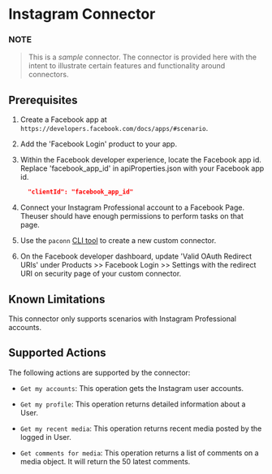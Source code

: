 # Instagram Connector

### NOTE
> This is a *sample* connector.  The connector is provided here with the intent to illustrate certain features and functionality around connectors.

## Prerequisites

1. Create a Facebook app at `https://developers.facebook.com/docs/apps/#scenario`.
2. Add the 'Facebook Login' product to your app.
3. Within the Facebook developer experience, locate the Facebook app id. Replace 'facebook_app_id' in apiProperties.json with your Facebook app id.

    ```json
      "clientId": "facebook_app_id"
    ```
4. Connect your Instagram Professional account to a Facebook Page. Theuser should have enough permissions to perform tasks on that page.
5. Use the `paconn` [CLI tool](https://docs.microsoft.com/connectors/custom-connectors/paconn-cli) to create a new custom connector.
6. On the Facebook developer dashboard, update 'Valid OAuth Redirect URIs' under Products >> Facebook Login >> Settings with the redirect URI on security page of your custom connector.

## Known Limitations

This connector only supports scenarios with Instagram Professional accounts. 

## Supported Actions

The following actions are supported by the connector:

* `Get my accounts`: This operation gets the Instagram user accounts.

* `Get my profile`: This operation returns detailed information about a User.

* `Get my recent media`: This operation returns recent media posted by the logged in User.

* `Get comments for media`: This operation returns a list of comments on a media object. It will return the 50 latest comments.
